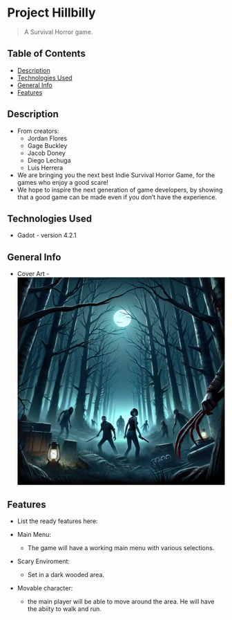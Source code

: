# Project Hillbilly
> A Survival Horror game.
> <!--Live demo [_here_](https://www.example.com). <!-- If you have the project hosted somewhere, include the link here. -->

## Table of Contents
* [Description](#description)
* [Technologies Used](#technologies-used)
* [General Info](#general-info)
* [Features](#features)
<!-- * [License](#license) -->

## Description
- From creators:
	- Jordan Flores
	- Gage Buckley
	- Jacob Doney
	- Diego Lechuga
	- Luis Herrera
- We are bringing you the next best Indie Survival Horror Game, for the games who enjoy a good scare!
- We hope to inspire the next generation of game developers, by showing that a good game can be made even if you don’t have the experience.
<!-- You don't have to answer all the questions - just the ones relevant to your project. -->


## Technologies Used
- Gadot - version 4.2.1

## General Info
- Cover Art
-![Cover Art](ProjectHillBilly.png)

## Features
- List the ready features here:

- Main Menu:
	- The game will have a working main menu with various selections.

-  Scary Enviroment:
	- Set in a dark wooded area.

- Movable character:
	- the main player will be able to move around the area. He will have the abiity to walk and run.

<!-- Optional -->
<!-- ## License -->
<!-- This project is open source and available under the [... License](). -->

<!-- You don't have to include all sections - just the one's relevant to your project -->
